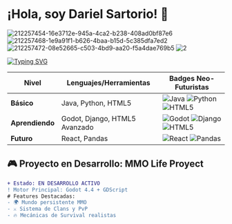 # ¡Hola, soy Dariel Sartorio! 👾 

![212257454-16e3712e-945a-4ca2-b238-408ad0bf87e6](https://github.com/user-attachments/assets/8c478772-b638-4705-9eb2-fb4308a55e31)
![212257468-1e9a91f1-b626-4baa-b15d-5c385dfa7ed2](https://github.com/user-attachments/assets/b59b901c-38c9-467b-8d5d-e0512bb02783)
![212257472-08e52665-c503-4bd9-aa20-f5a4dae769b5](https://github.com/user-attachments/assets/3ae65d98-6746-43aa-b0e2-02cd4dcb07e6)
![2](https://github.com/user-attachments/assets/fadb39d8-3045-4dc2-b9cf-8e71f333de47)



[![Typing SVG](https://readme-typing-svg.herokuapp.com?font=Roboto+Mono&weight=600&pause=1000&color=00FF9D&width=435&lines=Desarrollador+Junior;Game+Dev+%F0%9F%8E%AE;MMO+Life+Proyect+%E2%9C%8C%EF%B8%8F)](https://git.io/typing-svg)


| **Nivel**       | **Lenguajes/Herramientas**  | **Badges Neo-Futuristas**                                                                 |
|-----------------|-----------------------------|------------------------------------------------------------------------------------------|
| **Básico**      | Java, Python, HTML5         | ![Java](https://img.shields.io/badge/Java-ED8B00?style=for-the-badge&logo=openjdk&logoColor=black) ![Python](https://img.shields.io/badge/Python-3776AB?style=for-the-badge&logo=python&logoColor=white) ![HTML5](https://img.shields.io/badge/HTML5-E34F26?style=for-the-badge&logo=html5&logoColor=white) |
| **Aprendiendo** | Godot, Django, HTML5 Avanzado      | ![Godot](https://img.shields.io/badge/Godot-478CBF?style=for-the-badge&logo=godot-engine&logoColor=white) ![Django](https://img.shields.io/badge/Django-092E20?style=for-the-badge&logo=django&logoColor=green) ![HTML5](https://img.shields.io/badge/HTML5-Expert-FF5733?style=for-the-badge&logo=html5) |
| **Futuro**      |  React, Pandas        |  ![React](https://img.shields.io/badge/React-61DAFB?style=for-the-badge&logo=react&logoColor=black) ![Pandas](https://img.shields.io/badge/Pandas-150458?style=for-the-badge&logo=pandas&logoColor=white) |

## 🎮 Proyecto en Desarrollo: MMO Life Proyect

```diff
+ Estado: EN DESARROLLO ACTIVO
! Motor Principal: Godot 4.4 + GDScript
# Features Destacadas:
- 🌍 Mundo persistente MMO
- ⚔️ Sistema de Clans y PvP
- 🔥 Mecánicas de Survival realistas
